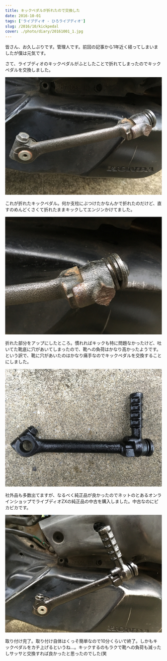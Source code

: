 ```yaml
---
title: キックペダルが折れたので交換した
date: 2016-10-01
tags: ['ライブディオ - ひろライブディオ']
slug: /2016/10/kickpedal
cover: ./photo/diary/20161001_1.jpg
---
```


<p class="sentence spacing">
皆さん、お久しぶりです。管理人です。前回の記事から1年近く経ってしまいましたが僕は元気です。
</p>

<p class="sentence spacing10">
さて、ライブディオのキックペダルがふとしたことで折れてしまったのでキックペダルを交換しました。
</p>

<div class="center spacing"><img class="img-fluid" src="./photo/diary/20161001_1.jpg" alt=""></div>

<p class="sentence spacing">
これが折れたキックペダル。何か支柱にぶつけたかなんかで折れたのだけど、直すのめんどくさくて折れたままキックしてエンジンかけてました。
</p>

<div class="center spacing"><img class="img-fluid" src="./photo/diary/20161001_2.jpg" alt=""></div>

<p class="sentence spacing">
折れた部分をアップにしたところ。慣れればキックも特に問題なかったけど、吐いてた靴底に穴があいてしまったので、靴への負荷はかなり高かったようです。という訳で、靴に穴があいたのはかなり痛手なのでキックペダルを交換することにしました。
</p>

<div class="center spacing"><img class="img-fluid" src="./photo/diary/20161001_3.jpg" alt=""></div>

<p class="sentence spacing">
社外品も多数出てますが、なるべく純正品が良かったのでネットのとあるオンラインショップでライブディオZXの純正品の中古を購入しました。中古なのにピカピカです。
</p>

<div class="center spacing"><img class="img-fluid" src="./photo/diary/20161001_4.jpg" alt=""></div>

<p class="sentence spacing">
取り付け完了。取り付け自体はくっそ簡単なので10分くらいで終了。しかもキックペダルをカチ上げるというね…。キックするのもラクで靴への負荷も減ったしサッサと交換すれば良かったと思ったのでした(笑
</p>
